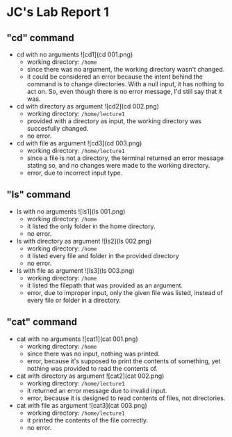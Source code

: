 # JC's Lab Report 1

## "cd" command
* cd with no arguments
  ![cd1](cd 001.png)
    - working directory: ```/home```
    - since there was no argument, the working directory wasn't changed.
    - it could be considered an error because the intent behind the command is to change directories. With a null input, it has nothing to act on. So, even though there is no error message, I'd still say that it was.
* cd with directory as argument
  ![cd2](cd 002.png)
    - working directory: ```/home/lecture1```
    - provided with a directory as input, the working directory was succesfully changed.
    - no error.
* cd with file as argument
  ![cd3](cd 003.png)
    - working directory: ```/home/lecture1```
    - since a file is not a directory, the terminal returned an error message stating so, and no changes were made to the working directory.
    - error, due to incorrect input type.
## "ls" command
* ls with no arguments
  ![ls1](ls 001.png)
    - working directory: ```/home```
    - it listed the only folder in the home directory.
    - no error.
* ls with directory as argument
  ![ls2](ls 002.png)
    - working directory: ```/home```
    - it listed every file and folder in the provided directory
    - no error.
* ls with file as argument
  ![ls3](ls 003.png)
    - working directory: ```/home```
    - it listed the filepath that was provided as an argument.
    - error, due to improper input, only the given file was listed, instead of every file or folder in a directory.

## "cat" command
* cat with no arguments
  ![cat1](cat 001.png)
    - working directory: ```/home```
    - since there was no input, nothing was printed.
    - error, because it's supposed to print the contents of something, yet nothing was provided to read the contents of.
* cat with directory as argument
  ![cat2](cat 002.png)
    - working directory: ```/home/lecture1```
    - it returned an error message due to invalid input.
    - error, because it is designed to read contents of files, not directories.
* cat with file as argument
  ![cat3](cat 003.png)
    - working directory: ```/home/lecture1```
    - it printed the contents of the file correctly.
    - no error.
